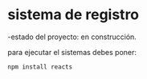<h1>sistema de registro</h1>

-estado del proyecto: en construcción.

para ejecutar el sistemas debes poner:

```npm install reacts```
